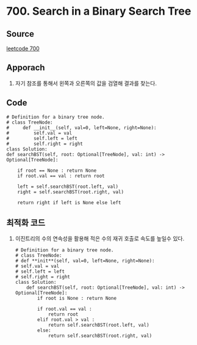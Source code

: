 # 700. Search in a Binary Search Tree

## Source

[leetcode 700](https://leetcode.com/problems/search-in-a-binary-search-tree/description/?envType=study-plan-v2&envId=leetcode-75)

## Apporach

1. 자기 참조를 통해서 왼쪽과 오른쪽의 값을 검열해 결과를 찾는다.

## Code

    # Definition for a binary tree node.
    # class TreeNode:
    #     def __init__(self, val=0, left=None, right=None):
    #         self.val = val
    #         self.left = left
    #         self.right = right
    class Solution:
    def searchBST(self, root: Optional[TreeNode], val: int) -> Optional[TreeNode]:

        if root == None : return None
        if root.val == val : return root

        left = self.searchBST(root.left, val)
        right = self.searchBST(root.right, val)

        return right if left is None else left

## 최적화 코드

1.  이진트리의 수의 연속성을 활용해 적은 수의 재귀 호출로 속도를 높일수 있다.

        # Definition for a binary tree node.
        # class TreeNode:
        # def **init**(self, val=0, left=None, right=None):
        # self.val = val
        # self.left = left
        # self.right = right
        class Solution:
            def searchBST(self, root: Optional[TreeNode], val: int) -> Optional[TreeNode]:
                if root is None : return None

                if root.val == val :
                    return root
                elif root.val > val :
                    return self.searchBST(root.left, val)
                else:
                    return self.searchBST(root.right, val)

